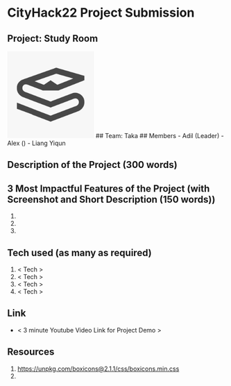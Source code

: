 # CityHack22 Project Submission
## Project: Study Room
<img src="includes/logo.jpeg" width="200" alt="project_logo"/>
## Team: Taka
## Members
- Adil (Leader)
- Alex ()
- Liang Yiqun


## Description of the Project (300 words)

## 3 Most Impactful Features of the Project (with Screenshot and Short Description (150 words))
1. 
2. 
3. 

## Tech used (as many as required)
1. < Tech >
2. < Tech >
3. < Tech >
4. < Tech >

## Link
- < 3 minute Youtube Video Link for Project Demo >

## Resources
1. https://unpkg.com/boxicons@2.1.1/css/boxicons.min.css
2. 
